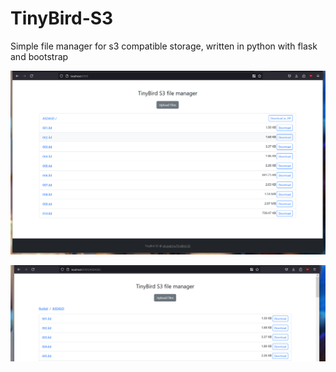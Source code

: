 # TinyBird-S3
Simple file manager for s3 compatible storage, written in python with flask and bootstrap

![alt text](git-src/prew.PNG "Title")


![alt text](git-src/dir.PNG "Title")